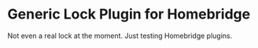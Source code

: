 # Generic Lock Plugin for Homebridge

Not even a real lock at the moment. Just testing Homebridge plugins.
